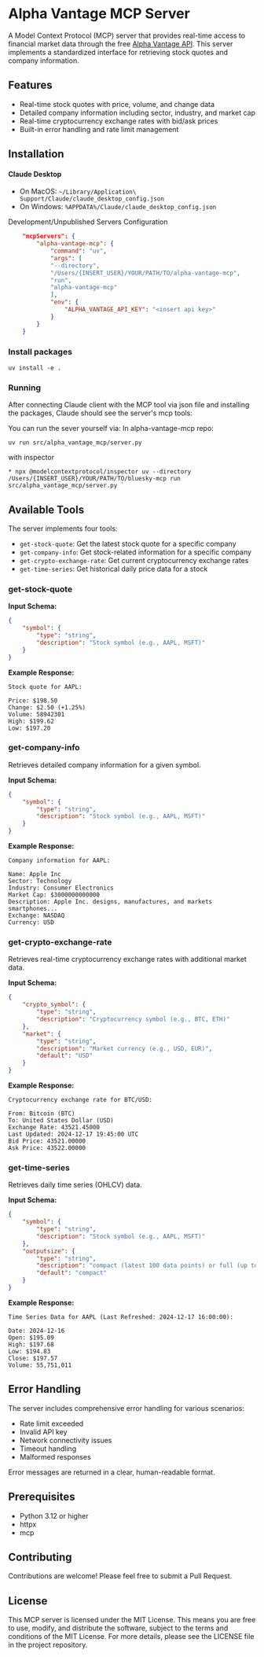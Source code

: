 # Alpha Vantage MCP Server

A Model Context Protocol (MCP) server that provides real-time access to financial market data through the free [Alpha Vantage API](https://www.alphavantage.co/documentation/). This server implements a standardized interface for retrieving stock quotes and company information.

## Features

- Real-time stock quotes with price, volume, and change data
- Detailed company information including sector, industry, and market cap
- Real-time cryptocurrency exchange rates with bid/ask prices
- Built-in error handling and rate limit management

## Installation

#### Claude Desktop

- On MacOS: `~/Library/Application\ Support/Claude/claude_desktop_config.json`
- On Windows: `%APPDATA%/Claude/claude_desktop_config.json`

<summary>Development/Unpublished Servers Configuration</summary>

```json
    "mcpServers": {
        "alpha-vantage-mcp": {
            "command": "uv",
            "args": [
            "--directory",
            "/Users/{INSERT_USER}/YOUR/PATH/TO/alpha-vantage-mcp",
            "run",
            "alpha-vantage-mcp"
            ],
            "env": {
                "ALPHA_VANTAGE_API_KEY": "<insert api key>"
            }
        }
    }
```

### Install packages
```
uv install -e .
```

### Running

After connecting Claude client with the MCP tool via json file and installing the packages, Claude should see the server's mcp tools:

You can run the sever yourself via:
In alpha-vantage-mcp repo: 
```
uv run src/alpha_vantage_mcp/server.py
```

with inspector
```
* npx @modelcontextprotocol/inspector uv --directory /Users/{INSERT_USER}/YOUR/PATH/TO/bluesky-mcp run src/alpha_vantage_mcp/server.py `
```

## Available Tools

The server implements four tools:
- `get-stock-quote`: Get the latest stock quote for a specific company
- `get-company-info`: Get stock-related information for a specific company
- `get-crypto-exchange-rate`: Get current cryptocurrency exchange rates
- `get-time-series`: Get historical daily price data for a stock

### get-stock-quote

**Input Schema:**
```json
{
    "symbol": {
        "type": "string",
        "description": "Stock symbol (e.g., AAPL, MSFT)"
    }
}
```

**Example Response:**
```
Stock quote for AAPL:

Price: $198.50
Change: $2.50 (+1.25%)
Volume: 58942301
High: $199.62
Low: $197.20
```

### get-company-info

Retrieves detailed company information for a given symbol.

**Input Schema:**
```json
{
    "symbol": {
        "type": "string",
        "description": "Stock symbol (e.g., AAPL, MSFT)"
    }
}
```

**Example Response:**
```
Company information for AAPL:

Name: Apple Inc
Sector: Technology
Industry: Consumer Electronics
Market Cap: $3000000000000
Description: Apple Inc. designs, manufactures, and markets smartphones...
Exchange: NASDAQ
Currency: USD
```

### get-crypto-exchange-rate

Retrieves real-time cryptocurrency exchange rates with additional market data.

**Input Schema:**
```json
{
    "crypto_symbol": {
        "type": "string",
        "description": "Cryptocurrency symbol (e.g., BTC, ETH)"
    },
    "market": {
        "type": "string",
        "description": "Market currency (e.g., USD, EUR)",
        "default": "USD"
    }
}
```

**Example Response:**
```
Cryptocurrency exchange rate for BTC/USD:

From: Bitcoin (BTC)
To: United States Dollar (USD)
Exchange Rate: 43521.45000
Last Updated: 2024-12-17 19:45:00 UTC
Bid Price: 43521.00000
Ask Price: 43522.00000
```

### get-time-series

Retrieves daily time series (OHLCV) data.

**Input Schema:**
```json
{
    "symbol": {
        "type": "string",
        "description": "Stock symbol (e.g., AAPL, MSFT)"
    },
    "outputsize": {
        "type": "string",
        "description": "compact (latest 100 data points) or full (up to 20 years of data)",
        "default": "compact"
    }
}
```
**Example Response:**
```
Time Series Data for AAPL (Last Refreshed: 2024-12-17 16:00:00):

Date: 2024-12-16
Open: $195.09
High: $197.68
Low: $194.83
Close: $197.57
Volume: 55,751,011
```

## Error Handling

The server includes comprehensive error handling for various scenarios:

- Rate limit exceeded
- Invalid API key
- Network connectivity issues
- Timeout handling
- Malformed responses

Error messages are returned in a clear, human-readable format.

## Prerequisites

- Python 3.12 or higher
- httpx
- mcp

## Contributing

Contributions are welcome! Please feel free to submit a Pull Request.

## License
This MCP server is licensed under the MIT License. 
This means you are free to use, modify, and distribute the software, subject to the terms and conditions of the MIT License. For more details, please see the LICENSE file in the project repository.